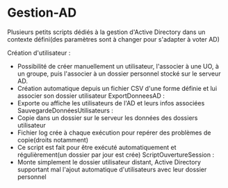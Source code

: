 # Gestion-AD
Plusieurs petits scripts dédiés à la gestion d'Active Directory dans un contexte défini(des paramètres sont à changer pour s'adapter à voter AD)

Création d'utilisateur : 
- Possibilité de créer manuellement un utilisateur, l'associer à une UO, à un groupe, puis l'associer à un dossier personnel stocké sur le serveur AD.
- Création automatique depuis un fichier CSV d'une forme définie et lui associer son dossier utilisateur
ExportDonneesAD :
- Exporte ou affiche les utilisateurs de l'AD et leurs infos associées
SauvegardeDonnéesUtilisateurs :
- Copie dans un dossier sur le serveur les données des dossiers utilisateur
- Fichier log crée à chaque exécution pour repérer des problèmes de copie(droits notamment)
- Ce script est fait pour être exécuté automatiquement et régulièrement(un dossier par jour est crée)
ScriptOuvertureSession :
- Monte simplement le dossier utilisateur distant, Active Directory supportant mal l'ajout automatique d'utilisateurs avec leur dossier personnel
